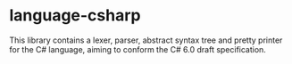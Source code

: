 # language-csharp

This library contains a lexer, parser, abstract syntax tree and pretty printer
for the C# language, aiming to conform the C# 6.0 draft specification.
